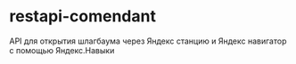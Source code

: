 # restapi-comendant
API для открытия шлагбаума через Яндекс станцию и Яндекс навигатор с помощью Яндекс.Навыки
